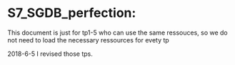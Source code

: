 # S7_SGDB_perfection: 
This document is just for tp1-5 who can use the same ressouces, so we do not need to load the necessary ressources for evety tp 

2018-6-5 I revised those tps.

